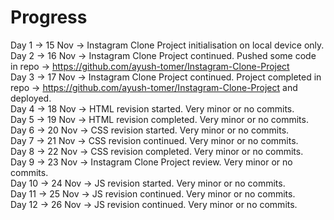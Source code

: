 # Progress
Day 1 -> 15 Nov -> Instagram Clone Project initialisation on local device only.<br>
Day 2 -> 16 Nov -> Instagram Clone Project continued. Pushed some code in repo -> https://github.com/ayush-tomer/Instagram-Clone-Project<br>
Day 3 -> 17 Nov -> Instagram Clone Project continued. Project completed in repo -> https://github.com/ayush-tomer/Instagram-Clone-Project and deployed.<br>
Day 4 -> 18 Nov -> HTML revision started. Very minor or no commits.<br>
Day 5 -> 19 Nov -> HTML revision completed. Very minor or no commits.<br>
Day 6 -> 20 Nov -> CSS revision started. Very minor or no commits.<br>
Day 7 -> 21 Nov -> CSS revision continued. Very minor or no commits.<br>
Day 8 -> 22 Nov -> CSS revision completed. Very minor or no commits.<br>
Day 9 -> 23 Nov -> Instagram Clone Project review. Very minor or no commits.<br>
Day 10 -> 24 Nov -> JS revision started. Very minor or no commits.<br>
Day 11 -> 25 Nov -> JS revision continued. Very minor or no commits.<br>
Day 12 -> 26 Nov -> JS revision continued. Very minor or no commits.
